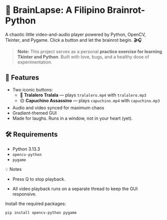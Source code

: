 # 🧠 BrainLapse: A Filipino Brainrot-Python

A chaotic little video-and-audio player powered by Python, OpenCV, Tkinter, and Pygame. Click a button and let the brainrot begin. 🎬🎧

> **Note:** This project serves as a personal **practice exercise for learning Tkinter and Python**. Built with love, bugs, and a healthy dose of experimentation.

## 🚀 Features

- Two iconic buttons:  
  - 🔵 **Tralalero Tralala** — plays `tralalero.mp4` with `tralalero.mp3`
  - 🟡 **Capuchino Assassino** — plays `capuchino.mp4` with `capuchino.mp3` 
- Audio and video synced for maximum chaos
- Gradient-themed GUI
- Made for laughs. Runs in a window, not in your heart (yet).

## 🛠️ Requirements

- Python 3.13.3
- `opencv-python`
- `pygame`

💡 Notes

- Press Q to stop playback.

- All video playback runs on a separate thread to keep the GUI responsive.
    

Install the required packages:

```bash
pip install opencv-python pygame


